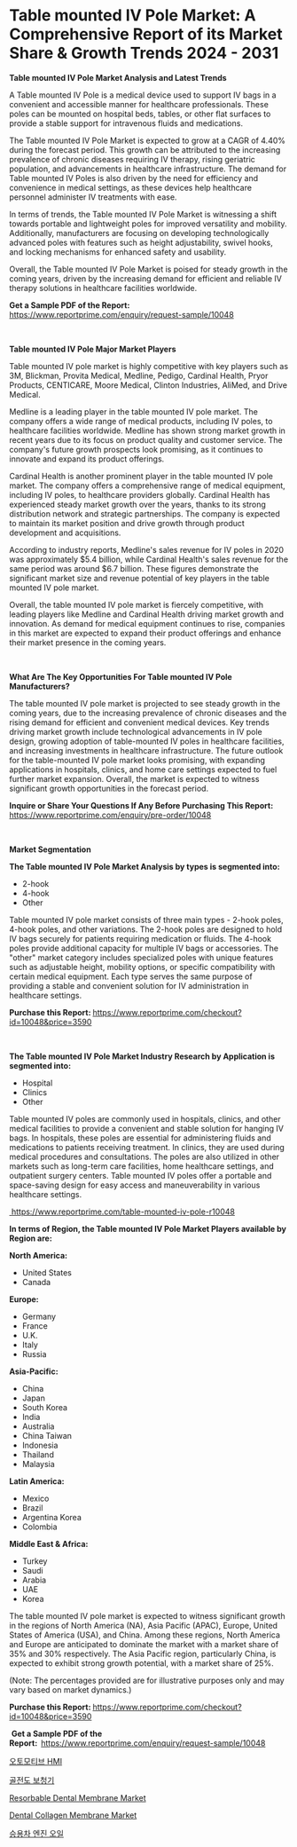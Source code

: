 <p><h1>Table mounted IV Pole Market: A Comprehensive Report of its Market Share & Growth Trends 2024 - 2031</h1></p><p><strong>Table mounted IV Pole Market Analysis and Latest Trends</strong></p>
<p><p>A Table mounted IV Pole is a medical device used to support IV bags in a convenient and accessible manner for healthcare professionals. These poles can be mounted on hospital beds, tables, or other flat surfaces to provide a stable support for intravenous fluids and medications.</p><p>The Table mounted IV Pole Market is expected to grow at a CAGR of 4.40% during the forecast period. This growth can be attributed to the increasing prevalence of chronic diseases requiring IV therapy, rising geriatric population, and advancements in healthcare infrastructure. The demand for Table mounted IV Poles is also driven by the need for efficiency and convenience in medical settings, as these devices help healthcare personnel administer IV treatments with ease.</p><p>In terms of trends, the Table mounted IV Pole Market is witnessing a shift towards portable and lightweight poles for improved versatility and mobility. Additionally, manufacturers are focusing on developing technologically advanced poles with features such as height adjustability, swivel hooks, and locking mechanisms for enhanced safety and usability.</p><p>Overall, the Table mounted IV Pole Market is poised for steady growth in the coming years, driven by the increasing demand for efficient and reliable IV therapy solutions in healthcare facilities worldwide.</p></p>
<p><strong>Get a Sample PDF of the Report:&nbsp;</strong> <a href="https://www.reportprime.com/enquiry/request-sample/10048">https://www.reportprime.com/enquiry/request-sample/10048</a></p>
<p>&nbsp;</p>
<p><strong>Table mounted IV Pole Major Market Players</strong></p>
<p><p>Table mounted IV pole market is highly competitive with key players such as 3M, Blickman, Provita Medical, Medline, Pedigo, Cardinal Health, Pryor Products, CENTICARE, Moore Medical, Clinton Industries, AliMed, and Drive Medical.</p><p>Medline is a leading player in the table mounted IV pole market. The company offers a wide range of medical products, including IV poles, to healthcare facilities worldwide. Medline has shown strong market growth in recent years due to its focus on product quality and customer service. The company's future growth prospects look promising, as it continues to innovate and expand its product offerings.</p><p>Cardinal Health is another prominent player in the table mounted IV pole market. The company offers a comprehensive range of medical equipment, including IV poles, to healthcare providers globally. Cardinal Health has experienced steady market growth over the years, thanks to its strong distribution network and strategic partnerships. The company is expected to maintain its market position and drive growth through product development and acquisitions.</p><p>According to industry reports, Medline's sales revenue for IV poles in 2020 was approximately $5.4 billion, while Cardinal Health's sales revenue for the same period was around $6.7 billion. These figures demonstrate the significant market size and revenue potential of key players in the table mounted IV pole market.</p><p>Overall, the table mounted IV pole market is fiercely competitive, with leading players like Medline and Cardinal Health driving market growth and innovation. As demand for medical equipment continues to rise, companies in this market are expected to expand their product offerings and enhance their market presence in the coming years.</p></p>
<p>&nbsp;</p>
<p><strong>What Are The Key Opportunities For Table mounted IV Pole Manufacturers?</strong></p>
<p><p>The table mounted IV pole market is projected to see steady growth in the coming years, due to the increasing prevalence of chronic diseases and the rising demand for efficient and convenient medical devices. Key trends driving market growth include technological advancements in IV pole design, growing adoption of table-mounted IV poles in healthcare facilities, and increasing investments in healthcare infrastructure. The future outlook for the table-mounted IV pole market looks promising, with expanding applications in hospitals, clinics, and home care settings expected to fuel further market expansion. Overall, the market is expected to witness significant growth opportunities in the forecast period.</p></p>
<p><strong>Inquire or Share Your Questions If Any Before Purchasing This Report:</strong> <a href="https://www.reportprime.com/enquiry/pre-order/10048">https://www.reportprime.com/enquiry/pre-order/10048</a></p>
<p>&nbsp;</p>
<p><strong>Market Segmentation</strong></p>
<p><strong>The Table mounted IV Pole Market Analysis by types is segmented into:</strong></p>
<p><ul><li>2-hook</li><li>4-hook</li><li>Other</li></ul></p>
<p><p>Table mounted IV pole market consists of three main types - 2-hook poles, 4-hook poles, and other variations. The 2-hook poles are designed to hold IV bags securely for patients requiring medication or fluids. The 4-hook poles provide additional capacity for multiple IV bags or accessories. The "other" market category includes specialized poles with unique features such as adjustable height, mobility options, or specific compatibility with certain medical equipment. Each type serves the same purpose of providing a stable and convenient solution for IV administration in healthcare settings.</p></p>
<p><strong>Purchase this Report:&nbsp;</strong><a href="https://www.reportprime.com/checkout?id=10048&price=3590">https://www.reportprime.com/checkout?id=10048&price=3590</a></p>
<p>&nbsp;</p>
<p><strong>The Table mounted IV Pole Market Industry Research by Application is segmented into:</strong></p>
<p><ul><li>Hospital</li><li>Clinics</li><li>Other</li></ul></p>
<p><p>Table mounted IV poles are commonly used in hospitals, clinics, and other medical facilities to provide a convenient and stable solution for hanging IV bags. In hospitals, these poles are essential for administering fluids and medications to patients receiving treatment. In clinics, they are used during medical procedures and consultations. The poles are also utilized in other markets such as long-term care facilities, home healthcare settings, and outpatient surgery centers. Table mounted IV poles offer a portable and space-saving design for easy access and maneuverability in various healthcare settings.</p></p>
<p><a href="https://www.reportprime.com/table-mounted-iv-pole-r10048">&nbsp;https://www.reportprime.com/table-mounted-iv-pole-r10048</a></p>
<p><strong>In terms of Region, the Table mounted IV Pole Market Players available by Region are:</strong></p>
<p>
    <p> <strong> North America: </strong>
        <ul>
            <li>United States</li>
            <li>Canada</li>
        </ul>
        </p> 
    <p> <strong> Europe: </strong>
        <ul>
            <li>Germany</li>
            <li>France</li>
            <li>U.K.</li>
            <li>Italy</li>
            <li>Russia</li>
        </ul>
        </p> 
    <p> <strong> Asia-Pacific: </strong>
        <ul>
            <li>China</li>
            <li>Japan</li>
            <li>South Korea</li>
            <li>India</li>
            <li>Australia</li>
            <li>China Taiwan</li>
            <li>Indonesia</li>
            <li>Thailand</li>
            <li>Malaysia</li>
        </ul>
        </p> 
    <p> <strong> Latin America: </strong>
        <ul>
            <li>Mexico</li>
            <li>Brazil</li>
            <li>Argentina Korea</li>
            <li>Colombia</li>
        </ul>
        </p> 
    <p> <strong> Middle East & Africa: </strong>
        <ul>
            <li>Turkey</li>
            <li>Saudi</li>
            <li>Arabia</li>
            <li>UAE</li>
            <li>Korea</li>
        </ul>
    </p>
    </p>
<p><p>The table mounted IV pole market is expected to witness significant growth in the regions of North America (NA), Asia Pacific (APAC), Europe, United States of America (USA), and China. Among these regions, North America and Europe are anticipated to dominate the market with a market share of 35% and 30% respectively. The Asia Pacific region, particularly China, is expected to exhibit strong growth potential, with a market share of 25%.</p><p>(Note: The percentages provided are for illustrative purposes only and may vary based on market dynamics.)</p></p>
<p><strong>Purchase this Report: </strong><a href="https://www.reportprime.com/checkout?id=10048&price=3590">https://www.reportprime.com/checkout?id=10048&price=3590</a></p>
<p>&nbsp;<strong>Get a Sample PDF of the Report:&nbsp;&nbsp;</strong><a href="https://www.reportprime.com/enquiry/request-sample/10048">https://www.reportprime.com/enquiry/request-sample/10048</a></p>
<p><strong></strong></p>
<p><p><a href="https://medium.com/@thadnader1941/%EC%9E%90%EB%8F%99%EC%B0%A8-hmi-%EC%8B%9C%EC%9E%A5-%EC%9D%B8%EC%82%AC%EC%9D%B4%ED%8A%B8-%EC%8B%9C%EC%9E%A5-%EB%8F%99%ED%96%A5-%EC%84%B1%EC%9E%A5-2024%EB%85%84%EB%B6%80%ED%84%B0-2031%EB%85%84%EA%B9%8C%EC%A7%80-%EC%98%88%EC%B8%A1-b95d1ca55977">오토모티브 HMI</a></p><p><a href="https://medium.com/@fosterfahey1971/%EA%B3%A8%EC%A0%84%EB%8F%84-%EB%B3%B4%EC%B2%AD%EA%B8%B0-%EC%8B%9C%EC%9E%A5-%EC%A0%90%EC%9C%A0%EC%9C%A8-%EB%B3%80%ED%99%94-%EB%B0%8F-%EC%8B%9C%EC%9E%A5-%EC%84%B1%EC%9E%A5-%ED%8A%B8%EB%A0%8C%EB%93%9C-2024-2031-9538d2fd5209">골전도 보청기</a></p><p><a href="https://github.com/nicoletavirag/Market-Research-Report-List-2/blob/main/resorbable-dental-membrane-market.md">Resorbable Dental Membrane Market</a></p><p><a href="https://github.com/redneck06/Market-Research-Report-List-2/blob/main/dental-collagen-membrane-market.md">Dental Collagen Membrane Market</a></p><p><a href="https://github.com/LanceOlsotn8978/Market-Research-Report-List-1/blob/main/216804621648.md">승용차 엔진 오일</a></p></p>
